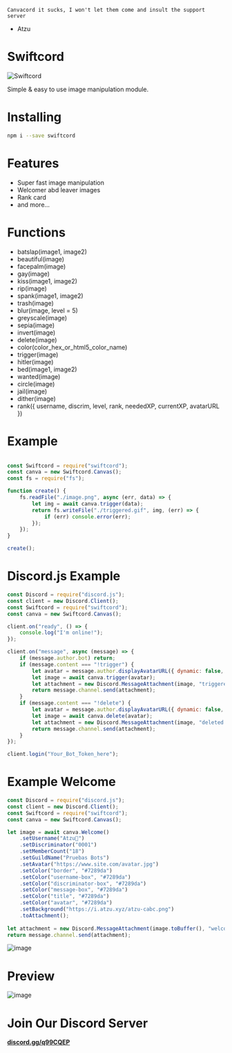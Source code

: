 `Canvacord it sucks, I won't let them come and insult the support server`
- Atzu 

# Swiftcord

![Swiftcord](https://i.imgur.com/1Tq6KDb.png)

Simple & easy to use image manipulation module.

# Installing

```bash
npm i --save swiftcord
```

# Features
- Super fast image manipulation
- Welcomer abd leaver images
- Rank card
- and more...

# Functions
- batslap(image1, image2)
- beautiful(image)
- facepalm(image)
- gay(image)
- kiss(image1, image2)
- rip(image)
- spank(image1, image2)
- trash(image)
- blur(image, level = 5)
- greyscale(image)
- sepia(image)
- invert(image)
- delete(image)
- color(color_hex_or_html5_color_name)
- trigger(image)
- hitler(image)
- bed(image1, image2)
- wanted(image)
- circle(image)
- jail(image)
- dither(image)
- rank({ username, discrim, level, rank, neededXP, currentXP, avatarURL })

# Example

```js

const Swiftcord = require("swiftcord");
const canva = new Swiftcord.Canvas();
const fs = require("fs");

function create() {
    fs.readFile("./image.png", async (err, data) => {
        let img = await canva.trigger(data);
        return fs.writeFile("./triggered.gif", img, (err) => {
            if (err) console.error(err);
        });
    });
}

create();

```

# Discord.js Example

```js
const Discord = require("discord.js");
const client = new Discord.Client();
const Swiftcord = require("swiftcord");
const canva = new Swiftcord.Canvas();

client.on("ready", () => {
    console.log("I'm online!");
});

client.on("message", async (message) => {
    if (message.author.bot) return;
    if (message.content === "!trigger") {
        let avatar = message.author.displayAvatarURL({ dynamic: false, format: 'png' });
        let image = await canva.trigger(avatar);
        let attachment = new Discord.MessageAttachment(image, "triggered.gif");
        return message.channel.send(attachment);
    }
    if (message.content === "!delete") {
        let avatar = message.author.displayAvatarURL({ dynamic: false, format: 'png' });
        let image = await canva.delete(avatar);
        let attachment = new Discord.MessageAttachment(image, "deleted.png");
        return message.channel.send(attachment);
    }
});

client.login("Your_Bot_Token_here");

```
# Example Welcome

```js
const Discord = require("discord.js");
const client = new Discord.Client();
const Swiftcord = require("swiftcord");
const canva = new Swiftcord.Canvas();

let image = await canva.Welcome()
    .setUsername("Atzu🥀")
    .setDiscriminator("0001")
    .setMemberCount("18")
    .setGuildName("Pruebas Bots")
    .setAvatar("https://www.site.com/avatar.jpg")
    .setColor("border", "#7289da")
    .setColor("username-box", "#7289da")
    .setColor("discriminator-box", "#7289da")
    .setColor("message-box", "#7289da")
    .setColor("title", "#7289da")
    .setColor("avatar", "#7289da")
    .setBackground("https://i.atzu.xyz/atzu-cabc.png")
    .toAttachment();
      
let attachment = new Discord.MessageAttachment(image.toBuffer(), "welcome.png");
return message.channel.send(attachment);
```
![image](https://i.imgur.com/HhV6X8c.png)

# Preview
![image](https://i.imgur.com/P68XUqq.png)

# Join Our Discord Server
**[discord.gg/q99CQEP](https://discord.gg/q99CQEP)**
